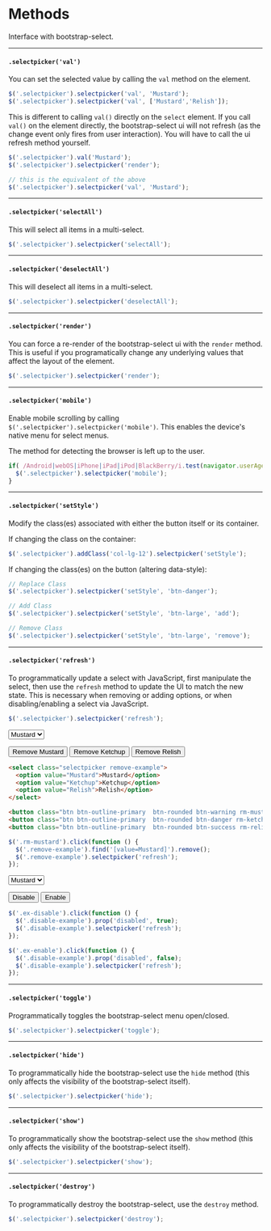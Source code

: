 # Methods

Interface with bootstrap-select.

---

#### `.selectpicker('val')`

You can set the selected value by calling the `val` method on the element.

```js
$('.selectpicker').selectpicker('val', 'Mustard');
$('.selectpicker').selectpicker('val', ['Mustard','Relish']);
```

This is different to calling `val()` directly on the `select` element. If you call `val()` on the element directly, the bootstrap-select ui will not refresh (as the change event only fires from user interaction). You will have to call the ui refresh method yourself.

```js
$('.selectpicker').val('Mustard');
$('.selectpicker').selectpicker('render');

// this is the equivalent of the above
$('.selectpicker').selectpicker('val', 'Mustard');
```

---

#### `.selectpicker('selectAll')`

This will select all items in a multi-select.

```js
$('.selectpicker').selectpicker('selectAll');
```

---

#### `.selectpicker('deselectAll')`

This will deselect all items in a multi-select.

```js
$('.selectpicker').selectpicker('deselectAll');
```

---

#### `.selectpicker('render')`

You can force a re-render of the bootstrap-select ui with the `render` method. This is useful if you programatically change any underlying values that affect the layout of the element.

```js
$('.selectpicker').selectpicker('render');
```

---

#### `.selectpicker('mobile')`

Enable mobile scrolling by calling `$('.selectpicker').selectpicker('mobile')`. This enables the device's native menu for select menus.

The method for detecting the browser is left up to the user.

```js
if( /Android|webOS|iPhone|iPad|iPod|BlackBerry/i.test(navigator.userAgent) ) {
  $('.selectpicker').selectpicker('mobile');
}
```

---

#### `.selectpicker('setStyle')`

Modify the class(es) associated with either the button itself or its container.

If changing the class on the container:

```js
$('.selectpicker').addClass('col-lg-12').selectpicker('setStyle');
```

If changing the class(es) on the button (altering data-style):

```js
// Replace Class
$('.selectpicker').selectpicker('setStyle', 'btn-danger');

// Add Class
$('.selectpicker').selectpicker('setStyle', 'btn-large', 'add');

// Remove Class
$('.selectpicker').selectpicker('setStyle', 'btn-large', 'remove');
```


---

#### `.selectpicker('refresh')`

To programmatically update a select with JavaScript, first manipulate the select, then use the `refresh` method to 
update the UI to match the new state. This is necessary when removing or adding options, or when disabling/enabling a 
select via JavaScript.

```js
$('.selectpicker').selectpicker('refresh');
```

<div class="bs-docs-example">
  <div class="form-group">
    <select class="selectpicker remove-example">
      <option value="Mustard">Mustard</option>
      <option value="Ketchup">Ketchup</option>
      <option value="Relish">Relish</option>
    </select>
  </div>

  <button class="btn btn-outline-primary  btn-rounded btn-warning rm-mustard">Remove Mustard</button>
  <button class="btn btn-outline-primary  btn-rounded btn-danger rm-ketchup">Remove Ketchup</button>
  <button class="btn btn-outline-primary  btn-rounded btn-success rm-relish">Remove Relish</button>
</div>

```html
<select class="selectpicker remove-example">
  <option value="Mustard">Mustard</option>
  <option value="Ketchup">Ketchup</option>
  <option value="Relish">Relish</option>
</select>

<button class="btn btn-outline-primary  btn-rounded btn-warning rm-mustard">Remove Mustard</button>
<button class="btn btn-outline-primary  btn-rounded btn-danger rm-ketchup">Remove Ketchup</button>
<button class="btn btn-outline-primary  btn-rounded btn-success rm-relish">Remove Relish</button>
```
```js
$('.rm-mustard').click(function () {
  $('.remove-example').find('[value=Mustard]').remove();
  $('.remove-example').selectpicker('refresh');
});
```

<div class="bs-docs-example">
  <div class="form-group">
    <select class="selectpicker disable-example">
      <option value="Mustard">Mustard</option>
      <option value="Ketchup">Ketchup</option>
      <option value="Relish">Relish</option>
    </select>
  </div>

  <button class="btn btn-outline-primary  btn-rounded btn-default ex-disable"><i class="icon-remove"></i> Disable</button>
  <button class="btn btn-outline-primary  btn-rounded btn-default ex-enable"><i class="icon-ok"></i> Enable</button>
</div>

```js
$('.ex-disable').click(function () {
  $('.disable-example').prop('disabled', true);
  $('.disable-example').selectpicker('refresh');
});

$('.ex-enable').click(function () {
  $('.disable-example').prop('disabled', false);
  $('.disable-example').selectpicker('refresh');
});
```

<script type="text/javascript">
  window.onload = function () {
    var $re = $('.remove-example'),
        $de = $('.disable-example');

    $('.rm-mustard').click(function () {
      $re.find('[value=Mustard]').remove();
      $re.selectpicker('refresh');
    });
    $('.rm-ketchup').click(function () {
      $re.find('[value=Ketchup]').remove();
      $re.selectpicker('refresh');
    });
    $('.rm-relish').click(function () {
      $re.find('[value=Relish]').remove();
      $re.selectpicker('refresh');
    });
    $('.ex-disable').click(function () {
      $de.prop('disabled', true);
      $de.selectpicker('refresh');
    });
    $('.ex-enable').click(function () {
      $de.prop('disabled', false);
      $de.selectpicker('refresh');
    });
  };
</script>

---

#### `.selectpicker('toggle')`

Programmatically toggles the bootstrap-select menu open/closed.

```js
$('.selectpicker').selectpicker('toggle');
```

---

#### `.selectpicker('hide')`

To programmatically hide the bootstrap-select use the `hide` method (this only affects the visibility of the bootstrap-select itself).

```js
$('.selectpicker').selectpicker('hide');
```

---

#### `.selectpicker('show')`

To programmatically show the bootstrap-select use the `show` method (this only affects the visibility of the bootstrap-select itself).

```js
$('.selectpicker').selectpicker('show');
```

---

#### `.selectpicker('destroy')`

To programmatically destroy the bootstrap-select, use the `destroy` method.

```js
$('.selectpicker').selectpicker('destroy');
```
